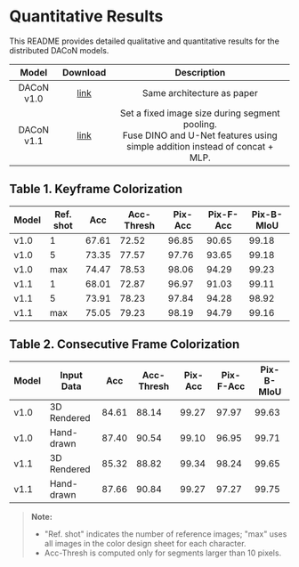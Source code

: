 # Quantitative Results

This README provides detailed qualitative and quantitative results for the distributed DACoN models.

|   Model    |   Download  |                                  Description                                                    |
| :--------: | :---------: | :---------------------------------------------------------------------------------------------: |
| DACoN v1.0 | [link](https://drive.google.com/file/d/1VvgLFwas_LcawrWh274BEpw2P_euOg3a/view?usp=sharing) |                                 Same architecture as paper                                      |
| DACoN v1.1 | [link](https://drive.google.com/file/d/1KJ77-aFDePmsJ6LDicJgM4pyGjagu6aI/view?usp=sharing) | Set a fixed image size during segment pooling.<br>Fuse DINO and U-Net features using simple addition instead of concat + MLP. |


## Table 1. Keyframe Colorization

| Model | Ref. shot | Acc   | Acc-Thresh | Pix-Acc | Pix-F-Acc | Pix-B-MIoU |
| ----- | --------- | ----- | ---------- | ------- | --------- | ---------- |
| v1.0  | 1         | 67.61 | 72.52      | 96.85   | 90.65     | 99.18      |
| v1.0  | 5         | 73.35 | 77.57      | 97.76   | 93.65     | 99.18      |
| v1.0  | max       | 74.47 | 78.53      | 98.06   | 94.29     | 99.23      |
| v1.1  | 1         | 68.01 | 72.87      | 96.97   | 91.03     | 99.11      |
| v1.1  | 5         | 73.91 | 78.23      | 97.84   | 94.28     | 98.92      |
| v1.1  | max       | 75.05 | 79.23      | 98.19   | 94.79     | 99.16      |

## Table 2. Consecutive Frame Colorization

| Model | Input Data  | Acc   | Acc-Thresh | Pix-Acc | Pix-F-Acc | Pix-B-MIoU |
| ----- | ----------- | ----- | ---------- | ------- | --------- | ---------- |
| v1.0  | 3D Rendered | 84.61 | 88.14      | 99.27   | 97.97     | 99.63      |
| v1.0  | Hand-drawn  | 87.40 | 90.54      | 99.10   | 96.95     | 99.71      |
| v1.1  | 3D Rendered | 85.32 | 88.82      | 99.34   | 98.24     | 99.65      |
| v1.1  | Hand-drawn  | 87.66 | 90.84      | 99.27   | 97.27     | 99.75      |


> **Note:**  
> - "Ref. shot" indicates the number of reference images; "max" uses all images in the color design sheet for each character.  
> - Acc-Thresh is computed only for segments larger than 10 pixels.
